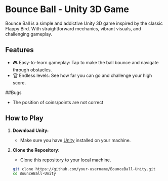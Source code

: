 # Bounce Ball - Unity 3D Game

Bounce Ball is a simple and addictive Unity 3D game inspired by the classic Flappy Bird. With straightforward mechanics, vibrant visuals, and challenging gameplay.
## Features

- 🎮 Easy-to-learn gameplay: Tap to make the ball bounce and navigate through obstacles.
- 🏆 Endless levels: See how far you can go and challenge your high score.

##Bugs
- The position of coins/points are not correct 



## How to Play

1. **Download Unity:**
   - Make sure you have [Unity](https://unity.com/) installed on your machine.

2. **Clone the Repository:**
   - Clone this repository to your local machine.

   ```bash
   git clone https://github.com/your-username/BounceBall-Unity.git
   cd BounceBall-Unity
